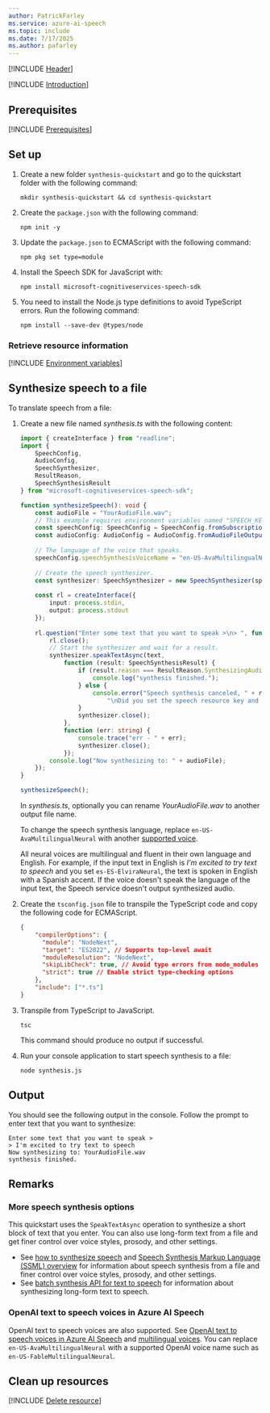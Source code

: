 ```yaml
---
author: PatrickFarley
ms.service: azure-ai-speech
ms.topic: include
ms.date: 7/17/2025
ms.author: pafarley
---
```


[!INCLUDE [Header](../../common/javascript.md)]

[!INCLUDE [Introduction](intro.md)]

## Prerequisites

[!INCLUDE [Prerequisites](../../common/azure-prerequisites.md)]

## Set up

1. Create a new folder `synthesis-quickstart` and go to the quickstart folder with the following command:

    ```shell
    mkdir synthesis-quickstart && cd synthesis-quickstart
    ```
    
1. Create the `package.json` with the following command:

    ```shell
    npm init -y
    ```

1. Update the `package.json` to ECMAScript with the following command:
    ```shell
    npm pkg set type=module
    ```

1. Install the Speech SDK for JavaScript with:

    ```console
    npm install microsoft-cognitiveservices-speech-sdk
    ```

1. You need to install the Node.js type definitions to avoid TypeScript errors. Run the following command:

    ```shell
    npm install --save-dev @types/node
    ```

### Retrieve resource information

[!INCLUDE [Environment variables](../../common/environment-variables.md)]

## Synthesize speech to a file

To translate speech from a file:

1. Create a new file named *synthesis.ts* with the following content:

    ```typescript
    import { createInterface } from "readline";
    import { 
        SpeechConfig, 
        AudioConfig, 
        SpeechSynthesizer, 
        ResultReason,
        SpeechSynthesisResult 
    } from "microsoft-cognitiveservices-speech-sdk";
    
    function synthesizeSpeech(): void {
        const audioFile = "YourAudioFile.wav";
        // This example requires environment variables named "SPEECH_KEY" and "SPEECH_REGION"
        const speechConfig: SpeechConfig = SpeechConfig.fromSubscription(process.env.SPEECH_KEY!, process.env.SPEECH_REGION!);
        const audioConfig: AudioConfig = AudioConfig.fromAudioFileOutput(audioFile);
        
        // The language of the voice that speaks.
        speechConfig.speechSynthesisVoiceName = "en-US-AvaMultilingualNeural";
        
        // Create the speech synthesizer.
        const synthesizer: SpeechSynthesizer = new SpeechSynthesizer(speechConfig, audioConfig);
        
        const rl = createInterface({
            input: process.stdin,
            output: process.stdout
        });
        
        rl.question("Enter some text that you want to speak >\n> ", function (text: string) {
            rl.close();
            // Start the synthesizer and wait for a result.
            synthesizer.speakTextAsync(text,
                function (result: SpeechSynthesisResult) {
                    if (result.reason === ResultReason.SynthesizingAudioCompleted) {
                        console.log("synthesis finished.");
                    } else {
                        console.error("Speech synthesis canceled, " + result.errorDetails +
                            "\nDid you set the speech resource key and region values?");
                    }
                    synthesizer.close();
                },
                function (err: string) {
                    console.trace("err - " + err);
                    synthesizer.close();
                });
            console.log("Now synthesizing to: " + audioFile);
        });
    }
    
    synthesizeSpeech();
    ```

    In *synthesis.ts*, optionally you can rename *YourAudioFile.wav* to another output file name.

    To change the speech synthesis language, replace `en-US-AvaMultilingualNeural` with another [supported voice](~/articles/ai-services/speech-service/language-support.md#standard-voices).

    All neural voices are multilingual and fluent in their own language and English. For example, if the input text in English is *I'm excited to try text to speech* and you set `es-ES-ElviraNeural`, the text is spoken in English with a Spanish accent. If the voice doesn't speak the language of the input text, the Speech service doesn't output synthesized audio.

1. Create the `tsconfig.json` file to transpile the TypeScript code and copy the following code for ECMAScript.

    ```json
    {
        "compilerOptions": {
          "module": "NodeNext",
          "target": "ES2022", // Supports top-level await
          "moduleResolution": "NodeNext",
          "skipLibCheck": true, // Avoid type errors from node_modules
          "strict": true // Enable strict type-checking options
        },
        "include": ["*.ts"]
    }
    ```

1. Transpile from TypeScript to JavaScript.

    ```shell
    tsc
    ```

    This command should produce no output if successful.

1. Run your console application to start speech synthesis to a file:

   ```console
   node synthesis.js
   ```

## Output

You should see the following output in the console. Follow the prompt to enter text that you want to synthesize:

```console
Enter some text that you want to speak >
> I'm excited to try text to speech
Now synthesizing to: YourAudioFile.wav
synthesis finished.
```

## Remarks

### More speech synthesis options

This quickstart uses the `SpeakTextAsync` operation to synthesize a short block of text that you enter. You can also use long-form text from a file and get finer control over voice styles, prosody, and other settings.

- See [how to synthesize speech](~/articles/ai-services/speech-service/how-to-speech-synthesis.md) and [Speech Synthesis Markup Language (SSML) overview](~/articles/ai-services/speech-service/speech-synthesis-markup.md) for information about speech synthesis from a file and finer control over voice styles, prosody, and other settings.
- See [batch synthesis API for text to speech](~/articles/ai-services/speech-service/batch-synthesis.md) for information about synthesizing long-form text to speech.

### OpenAI text to speech voices in Azure AI Speech

OpenAI text to speech voices are also supported. See [OpenAI text to speech voices in Azure AI Speech](../../../openai-voices.md) and [multilingual voices](../../../language-support.md?tabs=tts#multilingual-voices). You can replace `en-US-AvaMultilingualNeural` with a supported OpenAI voice name such as `en-US-FableMultilingualNeural`.

## Clean up resources

[!INCLUDE [Delete resource](../../common/delete-resource.md)]
